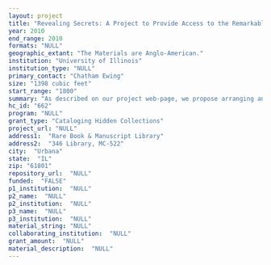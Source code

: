 ```yaml
--- 
layout: project 
title: "Revealing Secrets: A Project to Provide Access to the Remarkable Literary Archives of the University of Illinois at Urbana-Champaign"
year: 2010
end_range: 2010
formats: "NULL"
geographic_extant: "The Materials are Anglo-American."
institution: "University of Illinois"
institution_type: "NULL"
primary_contact: "Chatham Ewing"
size: "1398 cubic feet"
start_range: "1800"
summary: "As described on our project web-page, we propose arranging and describing 80 literary collections. The largest collections are the H.G. Wells papers, Carl Sandburg papers, and W. S. Merwin papers. For each of these authors we are the repository for the major collection of the author's personal papers. Additional extensive collections include the papers of James Jones (the author of _From Here to Eternity_), the authoritative collection of William Maxwell papers (author and longtime editor of the _New Yorker_), and the Edwin Rolfe papers (poet and member of the Abraham Lincoln Brigade during the Spanish Civil War). Turning to the 19th century, we have manuscript materials documenting the life of Lewis Carroll (the Flodden Heron collection) and William Cobbett (the famous labor activist of the early nineteenth century). We have an interesting collection of uncataloged 19th-century scripts, including several pantomines. We have strong collections in the area of literary publishing history, including one of the three major groups of records documenting the famous Bentley publishing firm, a small collection relating to Mudie's lending library, and a little known archive of materials related to Grant Richards and his publishing firm, Grant Richards Limited. Finally, we have a variety of small, hidden collections that document a wide range of literary and social figures."
hc_id: "662"
program: "NULL"
grant_type: "Cataloging Hidden Collections"
project_url: "NULL"
address1:  "Rare Book & Manuscript Library"
address2:  "346 Library, MC-522"
city:  "Urbana"
state:  "IL"
zip: "61801"
repository_url:  "NULL"
funded:  "FALSE"
p1_institution:  "NULL"
p2_name:  "NULL"
p2_institution:  "NULL"
p3_name:  "NULL"
p3_institution:  "NULL"
material_string: "NULL"
collaborating_institution:  "NULL"
grant_amount:  "NULL"
material_description:  "NULL"
---
```


